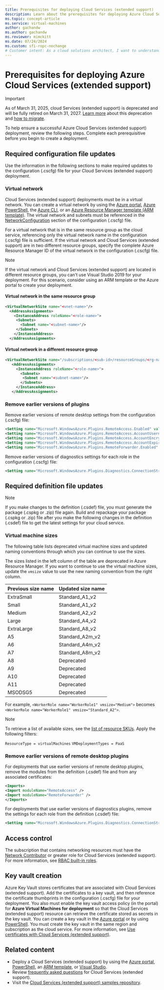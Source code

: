 ```yaml
---
title: Prerequisites for deploying Cloud Services (extended support)
description: Learn about the prerequisites for deploying Azure Cloud Services (extended support).
ms.topic: concept-article
ms.service: virtual-machines
author: gachandw
ms.author: gachandw
ms.reviewer: mimckitt
ms.date: 07/24/2024
ms.custom: sfi-ropc-nochange
# Customer intent: As a cloud solutions architect, I want to understand the prerequisites for deploying cloud services with extended features, so that I can properly prepare configurations, eliminate deprecated components, and set up access controls for successful deployments.
---
```


# Prerequisites for deploying Azure Cloud Services (extended support)

> [!IMPORTANT]
> As of March 31, 2025, cloud Services (extended support) is deprecated and will be fully retired on March 31, 2027. [Learn more](https://aka.ms/csesretirement) about this deprecation and [how to migrate](https://aka.ms/cses-retirement-march-2025).

To help ensure a successful Azure Cloud Services (extended support) deployment, review the following steps. Complete each prerequisitive before you begin to create a deployment.

## Required configuration file updates

Use the information in the following sections to make required updates to the configuration (.cscfg) file for your Cloud Services (extended support) deployment.

### Virtual network

Cloud Services (extended support) deployments must be in a virtual network. You can create a virtual network by using the [Azure portal](../virtual-network/quick-create-portal.md), [Azure PowerShell](../virtual-network/quick-create-powershell.md), the [Azure CLI](../virtual-network/quick-create-cli.md), or an [Azure Resource Manager template (ARM template)](../virtual-network/quick-create-template.md). The virtual network and subnets must be referenced in the [NetworkConfiguration](schema-cscfg-networkconfiguration.md) section of the configuration (.cscfg) file.

For a virtual network that is in the same resource group as the cloud service, referencing only the virtual network name in the configuration (.cscfg) file is sufficient. If the virtual network and Cloud Services (extended support) are in two different resource groups, specify the complete Azure Resource Manager ID of the virtual network in the configuration (.cscfg) file.

> [!NOTE]
> If the virtual network and Cloud Services (extended support) are located in different resource groups, you can't use Visual Studio 2019 for your deployment. For this scenario, consider using an ARM template or the Azure portal to create your deployment.

#### Virtual network in the same resource group

```xml
<VirtualNetworkSite name="<vnet-name>"/> 
  <AddressAssignments> 
    <InstanceAddress roleName="<role-name>"> 
     <Subnets> 
       <Subnet name="<subnet-name>"/> 
     </Subnets> 
    </InstanceAddress> 
  </AddressAssignments> 
```

#### Virtual network in a different resource group

```xml
<VirtualNetworkSite name="/subscriptions/<sub-id>/resourceGroups/<rg-name>/providers/Microsoft.Network/virtualNetworks/<vnet-name>"/> 
   <AddressAssignments> 
     <InstanceAddress roleName="<role-name>"> 
       <Subnets> 
        <Subnet name="<subnet-name>"/> 
       </Subnets> 
     </InstanceAddress> 
   </AddressAssignments>
```

### Remove earlier versions of plugins

Remove earlier versions of remote desktop settings from the configuration (.cscfg) file:

```xml
<Setting name="Microsoft.WindowsAzure.Plugins.RemoteAccess.Enabled" value="true" /> 
<Setting name="Microsoft.WindowsAzure.Plugins.RemoteAccess.AccountUsername" value="gachandw" /> 
<Setting name="Microsoft.WindowsAzure.Plugins.RemoteAccess.AccountEncryptedPassword" value="XXXX" /> 
<Setting name="Microsoft.WindowsAzure.Plugins.RemoteAccess.AccountExpiration" value="2021-12-17T23:59:59.0000000+05:30" /> 
<Setting name="Microsoft.WindowsAzure.Plugins.RemoteForwarder.Enabled" value="true" /> 
```

Remove earlier versions of diagnostics settings for each role in the configuration (.cscfg) file:

```xml
<Setting name="Microsoft.WindowsAzure.Plugins.Diagnostics.ConnectionString" value="UseDevelopmentStorage=true" />
```

## Required definition file updates

> [!NOTE]
> If you make changes to the definition (.csdef) file, you must generate the package (.cspkg or .zip) file again. Build and repackage your package (.cspkg or .zip) file after you make the following changes in the definition (.csdef) file to get the latest settings for your cloud service.

### Virtual machine sizes

The following table lists deprecated virtual machine sizes and updated naming conventions through which you can continue to use the sizes.

The sizes listed in the left column of the table are deprecated in Azure Resource Manager. If you want to continue to use the virtual machine sizes, update the `vmsize` value to use the new naming convention from the right column.  

| Previous size name | Updated size name |
|---|---|
| ExtraSmall | Standard_A1_v2 |
| Small | Standard_A1_v2 |
| Medium | Standard_A2_v2 |
| Large | Standard_A4_v2 |
| ExtraLarge | Standard_A8_v2 |
| A5 | Standard_A2m_v2 |
| A6 | Standard_A4m_v2 |
| A7 | Standard_A8m_v2 |  
| A8 | Deprecated |
| A9 | Deprecated |
| A10 | Deprecated |
| A11 | Deprecated |
| MSODSG5 | Deprecated |

For example, `<WorkerRole name="WorkerRole1" vmsize="Medium">` becomes `<WorkerRole name="WorkerRole1" vmsize="Standard_A2">`.

> [!NOTE]
> To retrieve a list of available sizes, see the [list of resource SKUs](/rest/api/compute/resourceskus/list). Apply the following filters:
>
> `ResourceType = virtualMachines`
> `VMDeploymentTypes = PaaS`

### Remove earlier versions of remote desktop plugins

For deployments that use earlier versions of remote desktop plugins, remove the modules from the definition (.csdef) file and from any associated certificates:

```xml
<Imports> 
<Import moduleName="RemoteAccess" /> 
<Import moduleName="RemoteForwarder" /> 
</Imports> 
```

For deployments that use earlier versions of diagnostics plugins, remove the settings for each role from the definition (.csdef) file:

```xml
<Setting name="Microsoft.WindowsAzure.Plugins.Diagnostics.ConnectionString" />
```

## Access control

The subscription that contains networking resources must have the [Network Contributor](../role-based-access-control/built-in-roles.md#network-contributor) or greater role for Cloud Services (extended support). For more information, see [RBAC built-in roles](../role-based-access-control/built-in-roles.md).

## Key vault creation

Azure Key Vault stores certificates that are associated with Cloud Services (extended support). Add the certificates to a key vault, and then reference the certificate thumbprints in the configuration (.cscfg) file for your deployment. You also must enable the key vault access policy (in the portal) for **Azure Virtual Machines for deployment** so that the Cloud Services (extended support) resource can retrieve the certificate stored as secrets in the key vault. You can create a key vault in the [Azure portal](/azure/key-vault/general/quick-create-portal) or by using [PowerShell](/azure/key-vault/general/quick-create-powershell). You must create the key vault in the same region and subscription as the cloud service. For more information, see [Use certificates with Cloud Services (extended support)](certificates-and-key-vault.md).

## Related content

- Deploy a Cloud Services (extended support) by using the [Azure portal](deploy-portal.md), [PowerShell](deploy-powershell.md), an [ARM template](deploy-template.md), or [Visual Studio](deploy-visual-studio.md).
- Review [frequently asked questions](faq.yml) for Cloud Services (extended support).
- Visit the [Cloud Services (extended support) samples repository](https://github.com/Azure-Samples/cloud-services-extended-support).
